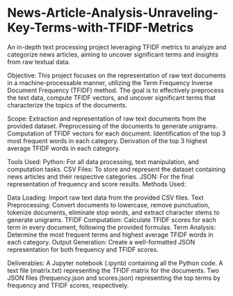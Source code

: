 # News-Article-Analysis-Unraveling-Key-Terms-with-TFIDF-Metrics
An in-depth text processing project leveraging TFIDF metrics to analyze and categorize news articles, aiming to uncover significant terms and insights from raw textual data.

Objective: 
This project focuses on the representation of raw text documents in a machine-processable manner, utilizing the Term Frequency Inverse Document Frequency (TFIDF) method. The goal is to effectively preprocess the text data, compute TFIDF vectors, and uncover significant terms that characterize the topics of the documents.

Scope:
Extraction and representation of raw text documents from the provided dataset.
Preprocessing of the documents to generate unigrams.
Computation of TFIDF vectors for each document.
Identification of the top 3 most frequent words in each category.
Derivation of the top 3 highest average TFIDF words in each category.

Tools Used:
Python: For all data processing, text manipulation, and computation tasks.
CSV Files: To store and represent the dataset containing news articles and their respective categories.
JSON: For the final representation of frequency and score results.
Methods Used:

Data Loading: 
Import raw text data from the provided CSV files.
Text Preprocessing: Convert documents to lowercase, remove punctuation, tokenize documents, eliminate stop words, and extract character stems to generate unigrams.
TFIDF Computation: Calculate TFIDF scores for each term in every document, following the provided formulas.
Term Analysis: Determine the most frequent terms and highest average TFIDF words in each category.
Output Generation: Create a well-formatted JSON representation for both frequency and TFIDF scores.

Deliverables:
A Jupyter notebook (.ipynb) containing all the Python code.
A text file (matrix.txt) representing the TFIDF matrix for the documents.
Two JSON files (frequency.json and scores.json) representing the top terms by frequency and TFIDF scores, respectively.
